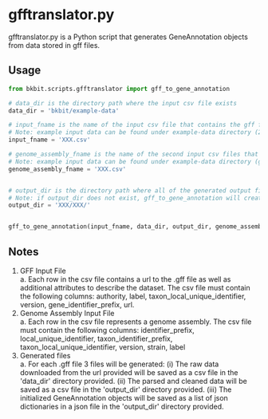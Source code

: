 # gfftranslator.py

gfftranslator.py is a Python script that generates GeneAnnotation objects from data stored in gff files.  

## Usage

```python
from bkbit.scripts.gfftranslator import gff_to_gene_annotation

# data_dir is the directory path where the input csv file exists
data_dir = 'bkbit/example-data'

# input_fname is the name of the input csv file that contains the gff files
# Note: example input data can be found under example-data directory (20230808_subset_genome_annotation.csv)
input_fname = 'XXX.csv'

# genome_assembly_fname is the name of the second input csv files that contains information about the genome assembly metadata
# Note: example input data can be found under example-data directory (genome_assembly.csv)
genome_assembly_fname = 'XXX.csv'


# output_dir is the directory path where all of the generated output files will be saved 
# Note: if output_dir does not exist, gff_to_gene_annotation will create the directory
output_dir = 'XXX/XXX/'


gff_to_gene_annotation(input_fname, data_dir, output_dir, genome_assembly_fname)

```

## Notes

1. GFF Input File  
a. Each row in the csv file contains a url to the .gff file as well as additional attributes to describe the dataset. The csv file must contain the following columns: authority, label, taxon_local_unique_identifier, version, gene_identifier_prefix, url. 
2. Genome Assembly Input File  
a. Each row in the csv file represents a genome assembly. The csv file must contain the following columns: identifier_prefix, local_unique_identifier, taxon_identifier_prefix, taxon_local_unique_identifier, version, strain, label
3. Generated files  
a. For each .gff file 3 files will be generated: (i) The raw data downloaded from the url provided will be saved as a csv file in the 'data_dir' directory provided. (ii) The parsed and cleaned data will be saved as a csv file in the 'output_dir' directory provided. (iii) The initialized GeneAnnotation objects will be saved as a list of json dictionaries in a json file in the 'output_dir' directory provided. 
